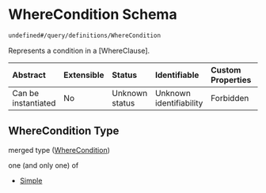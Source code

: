 # WhereCondition Schema

```txt
undefined#/query/definitions/WhereCondition
```

Represents a condition in a \[WhereClause].

| Abstract            | Extensible | Status         | Identifiable            | Custom Properties | Additional Properties | Access Restrictions | Defined In                                                                     |
| :------------------ | :--------- | :------------- | :---------------------- | :---------------- | :-------------------- | :------------------ | :----------------------------------------------------------------------------- |
| Can be instantiated | No         | Unknown status | Unknown identifiability | Forbidden         | Allowed               | none                | [okp4-cognitarium.json\*](schema/okp4-cognitarium.json "open original schema") |

## WhereCondition Type

merged type ([WhereCondition](okp4-cognitarium-querymsg-definitions-wherecondition.md))

one (and only one) of

* [Simple](okp4-cognitarium-querymsg-definitions-wherecondition-oneof-simple.md "check type definition")
